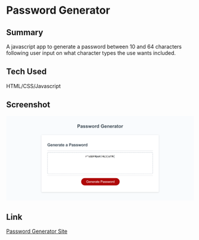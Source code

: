 # Password Generator

## Summary

A javascript app to generate a password between 10 and 64 characters following user input on what character types the use wants included.

## Tech Used

HTML/CSS/Javascript

## Screenshot

![Screenshot](./images/screenshot.png)

## Link

[Password Generator Site](https://stevejr86.github.io/BC-Password-Generator/)